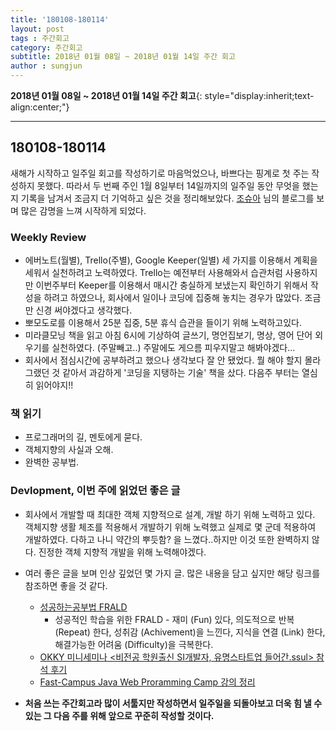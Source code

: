 ```yaml
---
title: '180108-180114'  
layout: post  
tags : 주간회고
category: 주간회고
subtitle: 2018년 01월 08일 ~ 2018년 01월 14일 주간 회고
author : sungjun
---
```


**2018년 01월 08일 ~ 2018년 01월 14일 주간 회고**{: style="display:inherit;text-align:center;"}

---

## 180108-180114

새해가 시작하고 일주일 회고를 작성하기로 마음먹었으나, 바쁘다는 핑계로 첫 주는 작성하지 못했다. 따라서 두 번째 주인 1월 8일부터 14일까지의 일주일 동안 무엇을 했는지 기록을 남겨서 조금지 더 기억하고 싶은 것을 정리해보았다. [조슈아](http://blog.devjoshua.me/) 님의 블로그를 보며 많은 감명을 느껴 시작하게 되었다.

### Weekly Review
  - 에버노트(월별), Trello(주별), Google Keeper(일별) 세 가지를 이용해서 계획을 세워서 실천하려고 노력하였다. Trello는 예전부터 사용해와서 습관처럼 사용하지만 이번주부터 Keeper를 이용해서 매시간 충실하게 보냈는지 확인하기 위해서 작성을 하려고 하였으나, 회사에서 일이나 코딩에 집중해 놓치는 경우가 많았다. 조금만 신경 써야겠다고 생각했다.
  - 뽀모도로를 이용해서 25분 집중, 5분 휴식 습관을 들이기 위해 노력하고있다.
  - 미라클모닝 책을 읽고 아침 6시에 기상하여 글쓰기, 명언집보기, 명상, 영어 단어 외우기를 실천하였다. (주말빼고..) 주말에도 게으름 피우지말고 해봐야겠다...
  - 회사에서 점심시간에 공부하려고 했으나 생각보다 잘 안 됐었다. 뭘 해야 할지 몰라 그랬던 것 같아서 과감하게 '코딩을 지탱하는 기술' 책을 샀다. 다음주 부터는 열심히 읽어야지!!


### 책 읽기
  - 프로그래머의 길, 멘토에게 묻다.
  - 객체지향의 사실과 오해.
  - 완벽한 공부법.   


### Devlopment, 이번 주에 읽었던 좋은 글
  - 회사에서 개발할 때 최대한 객체 지향적으로 설계, 개발 하기 위해 노력하고 있다. 객체지향 생활 체조를 적용해서 개발하기 위해 노력했고 실제로 몇 군데 적용하여 개발하였다. 다하고 나니 약간의 뿌듯함? 을 느꼈다..하지만 이것 또한 완벽하지 않다. 진정한 객체 지향적 개발을 위해 노력해야겠다.
  - 여러 좋은 글을 보며 인상 깊었던 몇 가지 글. 많은 내용을 담고 싶지만 해당 링크를 참조하면 좋을 것 같다.
    - [성공하는공부법 FRALD](http://blog.coffeeselo.com/successful-study-method_frald)
      - 성공적인 학습을 위한 FRALD - 재미 (Fun) 있다, 의도적으로 반복 (Repeat) 한다, 성취감 (Achivement)을 느낀다, 지식을 연결 (Link) 한다, 해결가능한 어려움 (Difficulty)을 극복한다.
    - [OKKY 미니세미나 <비전공 학원출신 SI개발자, 유명스타트업 들어간.ssul> 참석 후기](https://okky.kr/article/425700)
    - [Fast-Campus Java Web Proramming Camp 강의 정리](https://kingbbode.github.io/posts/fast-campus-1)


- **처음 쓰는 주간회고라 많이 서툴지만 작성하면서 일주일을 되돌아보고 더욱 힘 낼 수 있는 그 다음 주를 위해 앞으로 꾸준히 작성할 것이다.**
